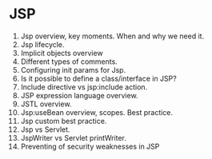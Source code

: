 # JSP
1.	Jsp overview, key moments. When and why we need it.
2.	Jsp lifecycle.
3.	Implicit objects overview
4.	Different types of comments.
5.	Configuring init params for Jsp.
6.	Is it possible to define a class/interface in JSP?
7.	Include directive vs jsp:include action.
8.	JSP expression language overview.
9.	JSTL overview.
10.	Jsp:useBean overview, scopes. Best practice.
11.	Jsp custom best practice.
12.	Jsp vs Servlet.
13.	JspWriter vs Servlet printWriter.
14.	Preventing of security weaknesses in JSP 